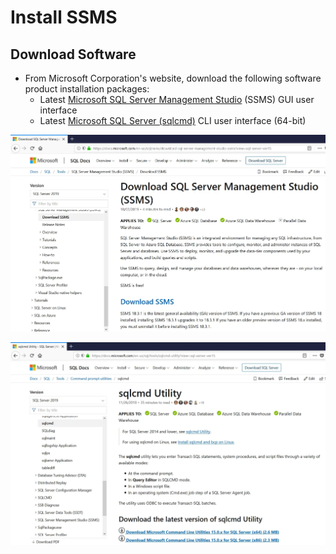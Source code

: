 # Install SSMS

## Download Software

- From Microsoft Corporation's website, download the following software product installation packages:
  - Latest [Microsoft SQL Server Management Studio](https://docs.microsoft.com/en-us/sql/ssms/download-sql-server-management-studio-ssms) (SSMS) GUI user interface
  - Latest [Microsoft SQL Server (sqlcmd)](https://docs.microsoft.com/en-us/sql/tools/sqlcmd-utility) CLI user interface (64-bit)

![](../../img/7/3.img-1.webp)

![](../../img/7/3.img-2.webp)
